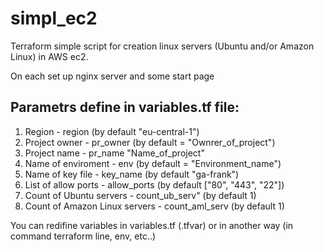 # simpl_ec2
Terraform simple script for creation linux servers (Ubuntu and/or Amazon Linux) in AWS ec2.

On each set up nginx server and some start page

## Parametrs define in variables.tf file:

 1. Region - region (by default "eu-central-1")
 2. Project owner - pr_owner (by default = "Ownrer_of_project")
 3. Project name - pr_name "Name_of_project"
 4. Name of enviroment - env (by default = "Environment_name")
 5. Name of key file - key_name (by default "ga-frank")
 6. List of allow ports - allow_ports (by default ["80", "443", "22"])
 7. Count of Ubuntu servers - count_ub_serv" (by default 1)
 8. Count of Amazon Linux servers - count_aml_serv  (by default 1)

You can redifine variables in variables.tf (.tfvar) or in another way (in command terraform line, env, etc..)
